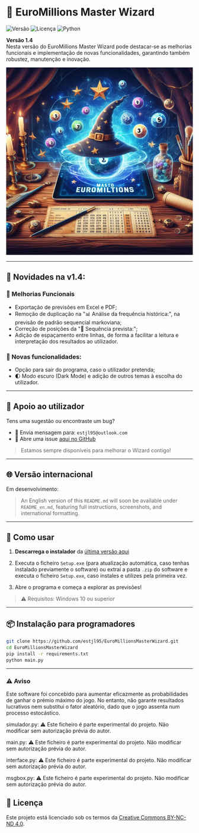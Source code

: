 # 🎲 EuroMillions Master Wizard

![Versão](https://img.shields.io/github/v/release/estjl95/EuroMillionsMasterWizard)
![Licença](https://img.shields.io/badge/licença-CC--BY--NC--ND%204.0-lightgrey)
![Python](https://img.shields.io/badge/python-3.11+-yellow)

**Versão 1.4**  
Nesta versão do EuroMillions Master Wizard pode destacar-se as melhorias funcionais e implementação de novas funcionalidades, garantindo também robustez, manutenção e inovação.

![splash](splash.png)

---

## 🚀 Novidades na v1.4:

### 🔧 Melhorias Funcionais
- Exportação de previsões em Excel e PDF;
- Remoção de duplicação na "📊 Análise da frequência histórica:", na previsão de padrão sequencial markoviana;
- Correção de posições da "🔮 Sequência prevista:";
- Adição de espaçamento entre linhas, de forma a facilitar a leitura e interpretação dos resultados ao utilizador.

### 📍 Novas funcionalidades:
- Opção para sair do programa, caso o utilizador pretenda;
- 🌓 Modo escuro (Dark Mode) e adição de outros temas à escolha do utilizador.

---

## 💬 Apoio ao utilizador

Tens uma sugestão ou encontraste um bug?

- 📩 Envia mensagem para: `estjl95@outlook.com`
- 🐞 Abre uma issue [aqui no GitHub](https://github.com/estjl95/EuroMillionsMasterWizard/issues)

> Estamos sempre disponíveis para melhorar o Wizard contigo!

---

## 🌐 Versão internacional

Em desenvolvimento:

> An English version of this `README.md` will soon be available under `README_en.md`, featuring full instructions, screenshots, and international formatting.

---

## 🚀 Como usar

1. **Descarrega o instalador** da [última versão aqui](https://github.com/estjl95/EuroMillionsMasterWizard/releases)
2. Executa o ficheiro `Setup.exe` (para atualização automática, caso tenhas instalado previamente o software) ou extrai a pasta `.zip` do software e executa o ficheiro `Setup.exe`, caso instales e utilizes pela primeira vez.

4. Abre o programa e começa a explorar as previsões!

> ⚠️ Requisitos: Windows 10 ou superior

---

## 📦 Instalação para programadores

```bash
git clone https://github.com/estjl95/EuroMillionsMasterWizard.git
cd EuroMillionsMasterWizard
pip install -r requirements.txt
python main.py
```
---

### ⚠️ Aviso

Este software foi concebido para aumentar eficazmente as probabilidades de ganhar o prémio máximo do jogo. No entanto, não garante resultados lucrativos nem substitui o fator aleatório, dado que o jogo assenta num processo estocástico.

simulador.py:
⚠️ Este ficheiro é parte experimental do projeto.
Não modificar sem autorização prévia do autor.

main.py:
⚠️ Este ficheiro é parte experimental do projeto.
Não modificar sem autorização prévia do autor.

interface.py:
⚠️ Este ficheiro é parte experimental do projeto.
Não modificar sem autorização prévia do autor.

msgbox.py:
⚠️ Este ficheiro é parte experimental do projeto.
Não modificar sem autorização prévia do autor.

## 📜 Licença

Este projeto está licenciado sob os termos da [Creative Commons BY-NC-ND 4.0](https://creativecommons.org/licenses/by-nc-nd/4.0/).
